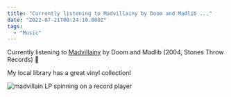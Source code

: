 ```yaml
---
title: "Currently listening to Madvillainy by Doom and Madlib ..."
date: "2022-07-21T00:24:10.000Z"
tags: 
  - "Music"
---
```


Currently listening to [Madvillainy](https://www.discogs.com/release/242785-Doom-And-Madlib-Madvillain-Madvillainy) by Doom and Madlib (2004, Stones Throw Records) 🎵

My local library has a great vinyl collection!

![madvillain LP spinning on a record player](/img/note-images/f69a9aa851.jpg)
